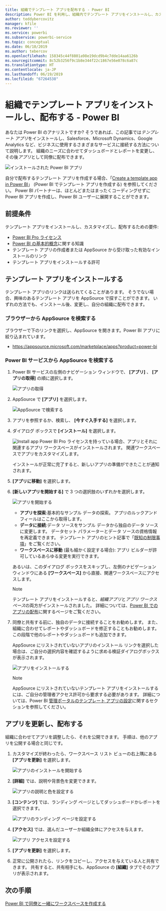 ```yaml
---
title: 組織でテンプレート アプリを配布する - Power BI
description: Power BI を利用し、組織内でテンプレート アプリをインストールし、カスタマイズし、配布する方法について説明します。
author: teddybercovitz
manager: kfile
ms.reviewer: ''
ms.service: powerbi
ms.subservice: powerbi-service
ms.topic: conceptual
ms.date: 06/10/2019
ms.author: tebercov
ms.openlocfilehash: 158345c44f8801a98e19dcd9b4c7dde14aa6126b
ms.sourcegitcommit: 8c52b3256f9c1b8e344f22c1867e56e078c6a87c
ms.translationtype: HT
ms.contentlocale: ja-JP
ms.lasthandoff: 06/19/2019
ms.locfileid: "67264538"
---
```

# <a name="install-and-distribute-template-apps-in-your-organization---power-bi"></a>組織でテンプレート アプリをインストールし、配布する - Power BI

あなたは Power BI のアナリストですか? そうであれば、この記事では*テンプレート アプリ*をインストールし、Salesforce、Microsoft Dynamics、Google Analytics など、ビジネスに使用するさまざまなサービスに接続する方法について説明します。 組織のニーズに合わせてダッシュボードとレポートを変更し、その後*アプリ*として同僚に配布できます。 

![インストールされた Power BI アプリ](media/service-template-apps-install-distribute/power-bi-get-apps.png)

自分で配布するテンプレート アプリを作成する場合、「[Create a template app in Power BI](service-template-apps-create.md)」 (Power BI でテンプレート アプリを作成する) を参照してください。 Power BI パートナーは、ほとんどまたはまったくコーディングせずに Power BI アプリを作成し、Power BI ユーザーに展開することができます。 

## <a name="prerequisites"></a>前提条件  

テンプレート アプリをインストールし、カスタマイズし、配布するための要件: 

- [Power BI Pro ライセンス](service-self-service-signup-for-power-bi.md)
- [Power BI の基本的概念](service-basic-concepts.md)に関する知識
- テンプレート アプリの作成者または AppSource から受け取った有効なインストールのリンク 
- テンプレート アプリをインストールする許可 

## <a name="install-a-template-app"></a>テンプレート アプリをインストールする

テンプレート アプリのリンクは送られてくることがあります。 そうでない場合、興味のあるテンプレート アプリを AppSource で探すことができます。 いずれの方法でも、インストール後、変更し、自分の組織に配布できます。

### <a name="search-appsource-from-a-browser"></a>ブラウザーから AppSource を検索する

ブラウザーで下のリンクを選択し、AppSource を開きます。Power BI アプリに絞り込まれています。

- https://appsource.microsoft.com/marketplace/apps?product=power-bi

### <a name="search-appsource-from-the-power-bi-service"></a>Power BI サービスから AppSource を検索する

1. Power BI サービスの左側のナビゲーション ウィンドウで、 **[アプリ]** 、 **[アプリの取得]** の順に選択します。

    ![アプリの取得](media/service-template-apps-install-distribute/power-bi-get-apps-arrow.png)

2. AppSource で **[アプリ]** を選択します。

    ![AppSource で検索する](media/service-template-apps-install-distribute/power-bi-appsource.png)

3. アプリを参照するか、検索し、 **[今すぐ入手する]** を選択します。

4. ダイアログ ボックスで **[インストール]** を選択します。

    ![Install app](media/service-template-apps-install-distribute/power-install-dialog.png) Power BI Pro ライセンスを持っている場合、アプリとそれに関連するアプリ ワークスペースがインストールされます。 関連ワークスペースでアプリをカスタマイズします。

    インストールが正常に完了すると、新しいアプリの準備ができたことが通知されます。
4. **[アプリに移動]** を選択します。
5. **[新しいアプリを開始する]** で 3 つの選択肢のいずれかを選択します。

    ![アプリを開始する](media/service-template-apps-create/power-bi-template-app-get-started.png)

    - **アプリを探索**:基本的なサンプル データの探索。 アプリのルックアンドフィールはここから取得します。 
    - **データに接続**:データ ソースをサンプル データから独自のデータ ソースに変更します。 データセット パラメーターとデータ ソースの資格情報を再定義できます。 テンプレート アプリのヒント記事で「[既知の制限事項](service-template-apps-tips.md#known-limitations)」をご覧ください。 
    - **ワークスペースに移動** (最も細かく設定する場合): アプリ ビルダーが許可しているあらゆる変更を実行できます。

    あるいは、このダイアログ ボックスをスキップし、左側のナビゲーション ウィンドウにある **[ワークスペース]** から直接、関連ワークスペースにアクセスします。
    >[!NOTE]
    >テンプレート アプリをインストールすると、*組織アプリ*と*アプリ ワークスペース*の両方がインストールされました。 詳細については、[Power BI でのアプリの配布](service-create-distribute-apps.md)に関するページをご覧ください。
 
6. 同僚と共有する前に、独自のデータに接続することをお勧めします。 また、組織に合わせてレポートやダッシュボードを修正することもお勧めします。 この段階で他のレポートやダッシュボードも追加できます。

   AppSource にリストされていないアプリのインストール リンクを選択した場合は、ご自分の選択内容を確認するように求める検証ダイアログボックスが表示されます。

   ![アプリをインストールする](media/service-template-apps-install-distribute/power-install-unvalidated-dialog.png)

   >[!NOTE]
   >AppSource にリストされていないテンプレート アプリをインストールするには、ご自分の管理者アクセス許可から要求する必要があります。 詳細については、Power BI [管理ポータルのテンプレート アプリの設定](service-admin-portal.md#template-apps-settings)に関するセクションを参照してください。

## <a name="update-and-distribute-the-app"></a>アプリを更新し、配布する

組織に合わせてアプリを調整したら、それを公開できます。 手順は、他のアプリを公開する場合と同じです。

1. カスタマイズが終わったら、ワークスペース リスト ビューの右上隅にある **[アプリを更新]** を選択します。  

    ![アプリのインストールを開始する](media/service-template-apps-install-distribute/power-bi-start-install-app.png)

2. **[詳細]** では、説明や背景色を変更できます。

   ![アプリの説明と色を設定する](media/service-template-apps-install-distribute/power-bi-install-app-details.png)

3. **[コンテンツ]** では、ランディング ページとしてダッシュボードかレポートを選択できます。

   ![アプリのランディング ページを設定する](media/service-template-apps-install-distribute/power-bi-install-app-content.png)

4. **[アクセス]** では、選んだユーザーか組織全体にアクセスを与えます。  

   ![アプリ アクセスを設定する](media/service-template-apps-install-distribute/power-bi-install-access.png)

5. **[アプリを更新]** を選択します。 

6. 正常に公開されたら、リンクをコピーし、アクセスを与えている人と共有できます。 共有すると、共有相手にも、AppSource の **[組織]** タブでそのアプリが表示されます。

## <a name="next-steps"></a>次の手順 

[Power BI で同僚と一緒にワークスペースを作成する](service-create-workspaces.md)





  

 
